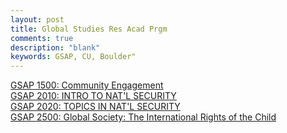 ```yaml
---
layout: post
title: Global Studies Res Acad Prgm
comments: true
description: "blank"
keywords: GSAP, CU, Boulder"
---
```

<body>
	<div><a href="../pages/GSAP-1500">GSAP 1500: Community Engagement</a></div>
	<div><a href="../pages/GSAP-2010">GSAP 2010: INTRO TO NAT'L SECURITY</a></div>
	<div><a href="../pages/GSAP-2020">GSAP 2020: TOPICS IN NAT'L SECURITY</a></div>
	<div><a href="../pages/GSAP-2500">GSAP 2500: Global Society: The International Rights of the Child</a></div>
</body>